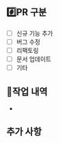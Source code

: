 ## #️⃣PR 구분

- [ ] 신규 기능 추가
- [ ] 버그 수정
- [ ] 리팩토링
- [ ] 문서 업데이트
- [ ] 기타

## 📝작업 내역
- 
<!-- 작업한 내역에 대해 간단한 설명 -->

## 추가 사항